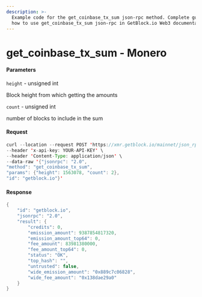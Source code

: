 ```yaml
---
description: >-
  Example code for the get_coinbase_tx_sum json-rpc method. Сomplete guide on
  how to use get_coinbase_tx_sum json-rpc in GetBlock.io Web3 documentation.
---
```


# get\_coinbase\_tx\_sum - Monero

#### Parameters

`height` - unsigned int

Block height from which getting the amounts

`count` - unsigned int

number of blocks to include in the sum

#### Request

```java
curl --location --request POST 'https://xmr.getblock.io/mainnet/json_rpc' \
--header 'x-api-key: YOUR-API-KEY' \
--header 'Content-Type: application/json' \ 
--data-raw '{"jsonrpc": "2.0",
"method": "get_coinbase_tx_sum",
"params": {"height": 1563078, "count": 2},
"id": "getblock.io"}'
```

#### Response

```java
{
    "id": "getblock.io",
    "jsonrpc": "2.0",
    "result": {
        "credits": 0,
        "emission_amount": 9387854817320,
        "emission_amount_top64": 0,
        "fee_amount": 83981380000,
        "fee_amount_top64": 0,
        "status": "OK",
        "top_hash": "",
        "untrusted": false,
        "wide_emission_amount": "0x889c7c06828",
        "wide_fee_amount": "0x138dae29a0"
    }
}
```
